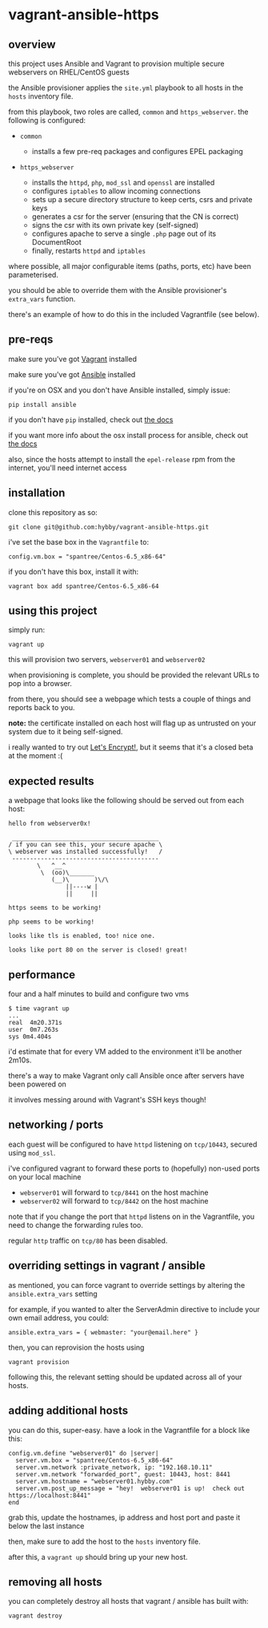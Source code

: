 # vagrant-ansible-https

## overview

this project uses Ansible and Vagrant to provision multiple secure webservers on RHEL/CentOS guests

the Ansible provisioner applies the `site.yml` playbook to all hosts in the `hosts` inventory file.

from this playbook, two roles are called, `common` and `https_webserver`.  the following is configured:

  * `common`
    * installs a few pre-req packages and configures EPEL packaging

  * `https_webserver`
    * installs the `httpd`, `php`, `mod_ssl` and `openssl` are installed
    * configures `iptables` to allow incoming connections
    * sets up a secure directory structure to keep certs, csrs and private keys
    * generates a csr for the server (ensuring that the CN is correct)
    * signs the csr with its own private key (self-signed)
    * configures apache to serve a single `.php` page out of its DocumentRoot
    * finally, restarts `httpd` and `iptables`


where possible, all major configurable items (paths, ports, etc) have been parameterised.

you should be able to override them with the Ansible provisioner's `extra_vars` function.
  
there's an example of how to do this in the included Vagrantfile (see below).



## pre-reqs

make sure you've got [Vagrant](http://vagrantup.com) installed 

make sure you've got [Ansible](http://ansible.com) installed

if you're on OSX and you don't have Ansible installed, simply issue:

    pip install ansible

if you don't have `pip` installed, check out [the docs](http://pip.readthedocs.org/en/stable/installing/)

if you want more info about the osx install process for ansible, check out [the docs](http://docs.ansible.com/ansible/intro_installation.html#latest-releases-via-pip)

also, since the hosts attempt to install the `epel-release` rpm from the internet, you'll need internet access


## installation

clone this repository as so:

    git clone git@github.com:hybby/vagrant-ansible-https.git

i've set the base box in the `Vagrantfile` to:

    config.vm.box = "spantree/Centos-6.5_x86-64"

if you don't have this box, install it with:

    vagrant box add spantree/Centos-6.5_x86-64


## using this project

simply run:

    vagrant up

this will provision two servers, `webserver01` and `webserver02`

when provisioning is complete, you should be provided the relevant URLs to pop into a browser.  

from there, you should see a webpage which tests a couple of things and reports back to you.

**note:** the certificate installed on each host will flag up as untrusted on your system due to it being self-signed.

i really wanted to try out [Let's Encrypt!](https://www.letsencrypt.org), but it seems that it's a closed beta at the moment :(


## expected results

a webpage that looks like the following should be served out from each host:

    hello from webserver0x!

     _________________________________________ 
    / if you can see this, your secure apache \
    \ webserver was installed successfully!   /
     ----------------------------------------- 
            \   ^__^
             \  (oo)\_______
                (__)\       )\/\
                    ||----w |
                    ||     ||

    https seems to be working!

    php seems to be working!

    looks like tls is enabled, too! nice one.

    looks like port 80 on the server is closed! great!


## performance 

four and a half minutes to build and configure two vms

    $ time vagrant up
    ...
    real  4m20.371s
    user  0m7.263s
    sys 0m4.404s

i'd estimate that for every VM added to the environment it'll be another 2m10s.

there's a way to make Vagrant only call Ansible once after servers have been powered on

it involves messing around with Vagrant's SSH keys though!


## networking / ports 

each guest will be configured to have `httpd` listening on `tcp/10443`, secured using `mod_ssl`.  

i've configured vagrant to forward these ports to (hopefully) non-used ports on your local machine

  * `webserver01` will forward to `tcp/8441` on the host machine
  * `webserver02` will forward to `tcp/8442` on the host machine

note that if you change the port that `httpd` listens on in the Vagrantfile, you need to change the forwarding rules too.

regular `http` traffic on `tcp/80` has been disabled.


## overriding settings in vagrant / ansible

as mentioned, you can force vagrant to override settings by altering the `ansible.extra_vars` setting

for example, if you wanted to alter the ServerAdmin directive to include your own email address, you could:

    ansible.extra_vars = { webmaster: "your@email.here" }
    
then, you can reprovision the hosts using

    vagrant provision

following this, the relevant setting should be updated across all of your hosts.


## adding additional hosts

you can do this, super-easy.  have a look in the Vagrantfile for a block like this:

    config.vm.define "webserver01" do |server|
      server.vm.box = "spantree/Centos-6.5_x86-64"
      server.vm.network :private_network, ip: "192.168.10.11"
      server.vm.network "forwarded_port", guest: 10443, host: 8441
      server.vm.hostname = "webserver01.hybby.com"
      server.vm.post_up_message = "hey!  webserver01 is up!  check out https://localhost:8441"
    end

grab this, update the hostnames, ip address and host port and paste it below the last instance

then, make sure to add the host to the `hosts` inventory file.

after this, a `vagrant up` should bring up your new host.


## removing all hosts

you can completely destroy all hosts that vagrant / ansible has built with:

    vagrant destroy
